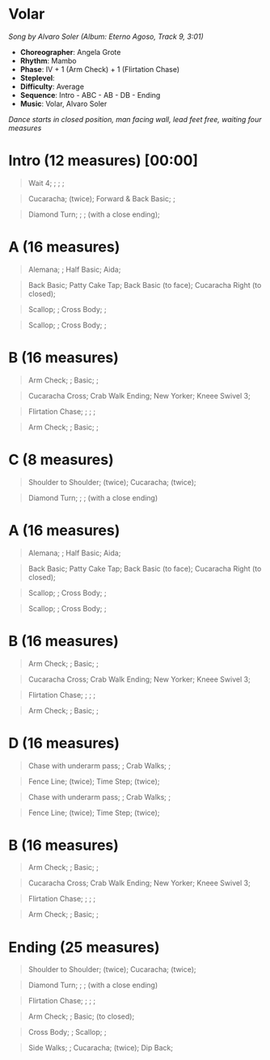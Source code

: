 # Volar
*Song by Alvaro Soler (Album: Eterno Agoso, Track 9, 3:01)*

* **Choreographer**: Angela Grote
* **Rhythm**: Mambo
* **Phase**: IV + 1 (Arm Check) + 1 (Flirtation Chase)
* **Steplevel**:
* **Difficulty**: Average
* **Sequence**: Intro - ABC - AB - DB - Ending
* **Music**: Volar, Alvaro Soler

*Dance starts in closed position, man facing wall, lead feet free, waiting four measures*

# Intro (12 measures) [00:00]

> Wait 4; ; ; ;

> Cucaracha; (twice); Forward & Back Basic; ;

> Diamond Turn; ; ; (with a close ending);

# A (16 measures)

> Alemana; ; Half Basic; Aida;

> Back Basic; Patty Cake Tap; Back Basic (to face); Cucaracha Right (to closed);

> Scallop; ; Cross Body; ;

> Scallop; ; Cross Body; ;

# B (16 measures)

> Arm Check; ; Basic; ;

> Cucaracha Cross; Crab Walk Ending; New Yorker; Kneee Swivel 3;

> Flirtation Chase; ; ; ;

> Arm Check; ; Basic; ;

# C (8 measures)

> Shoulder to Shoulder; (twice); Cucaracha; (twice);

> Diamond Turn; ; ; (with a close ending)


# A (16 measures)

> Alemana; ; Half Basic; Aida;

> Back Basic; Patty Cake Tap; Back Basic (to face); Cucaracha Right (to closed);

> Scallop; ; Cross Body; ;

> Scallop; ; Cross Body; ;

# B (16 measures)

> Arm Check; ; Basic; ;

> Cucaracha Cross; Crab Walk Ending; New Yorker; Kneee Swivel 3;

> Flirtation Chase; ; ; ;

> Arm Check; ; Basic; ;


# D (16 measures)

> Chase with underarm pass; ; Crab Walks; ;

> Fence Line; (twice); Time Step; (twice);

> Chase with underarm pass; ; Crab Walks; ;

> Fence Line; (twice); Time Step; (twice);

# B (16 measures)

> Arm Check; ; Basic; ;

> Cucaracha Cross; Crab Walk Ending; New Yorker; Kneee Swivel 3;

> Flirtation Chase; ; ; ;

> Arm Check; ; Basic; ;

# Ending (25 measures)

> Shoulder to Shoulder; (twice); Cucaracha; (twice);

> Diamond Turn; ; ; (with a close ending)

> Flirtation Chase; ; ; ;

> Arm Check; ; Basic; (to closed);

> Cross Body; ; Scallop; ;

> Side Walks; ; Cucaracha; (twice); Dip Back;